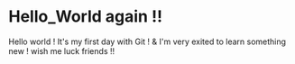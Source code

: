 # Hello_World again !!
Hello world ! It's my first day with Git ! & I'm very exited to learn something new ! wish me luck friends !!
